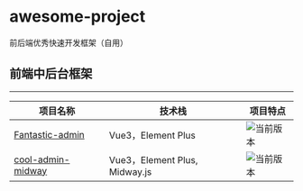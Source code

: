
# awesome-project
前后端优秀快速开发框架（自用）

## 前端中后台框架
---
项目名称  |   技术栈  |   项目特点   
----  |   ----  |   ----   
[Fantastic-admin](https://github.com/fantastic-admin/basic#fantastic-admin)  |   Vue3，Element Plus  |  ![当前版本](https://img.shields.io/github/v/release/fantastic-admin/basic?label=%E5%BD%93%E5%89%8D%E7%89%88%E6%9C%AC&style=flat-square) 
[cool-admin-midway](https://github.com/cool-team-official/cool-admin-midway)  |   Vue3，Element Plus, Midway.js  |  ![当前版本](https://img.shields.io/github/v/release/cool-team-official/cool-admin-midway?label=%E5%BD%93%E5%89%8D%E7%89%88%E6%9C%AC&style=flat-square)
